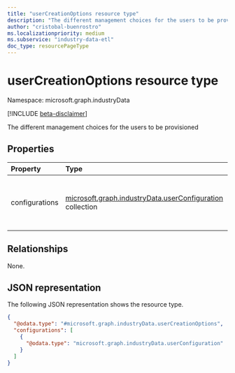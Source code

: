 ```yaml
---
title: "userCreationOptions resource type"
description: "The different management choices for the users to be provisioned"
author: "cristobal-buenrostro"
ms.localizationpriority: medium
ms.subservice: "industry-data-etl"
doc_type: resourcePageType
---
```


# userCreationOptions resource type

Namespace: microsoft.graph.industryData

[!INCLUDE [beta-disclaimer](../../includes/beta-disclaimer.md)]

The different management choices for the users to be provisioned

## Properties

| Property       | Type                                                                                                        | Description                                                      |
| :------------- | :---------------------------------------------------------------------------------------------------------- | :--------------------------------------------------------------- |
| configurations | [microsoft.graph.industryData.userConfiguration](../resources/industrydata-userconfiguration.md) collection | The different management choices for the users to be provisioned. |

## Relationships

None.

## JSON representation

The following JSON representation shows the resource type.

<!-- {
  "blockType": "resource",
  "@odata.type": "microsoft.graph.industryData.userCreationOptions"
}
-->

```json
{
  "@odata.type": "#microsoft.graph.industryData.userCreationOptions",
  "configurations": [
    {
      "@odata.type": "microsoft.graph.industryData.userConfiguration"
    }
  ]
}
```
